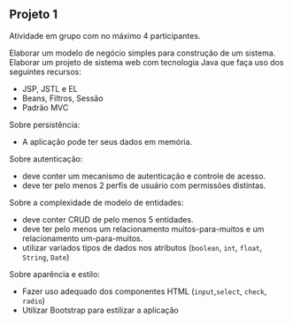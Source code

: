 ## Projeto 1

Atividade em grupo com no máximo 4 participantes. 

Elaborar um modelo de negócio simples para construção de um sistema.
Elaborar um projeto de sistema web com tecnologia Java que faça uso dos seguintes recursos: 
* JSP, JSTL e EL
* Beans, Filtros, Sessão
* Padrão MVC 

Sobre persistência:
- A aplicação pode ter seus dados em memória. 

Sobre autenticação:
- deve conter um mecanismo de autenticação e controle de acesso.
- deve ter pelo menos 2 perfis de usuário com permissões distintas.

Sobre a complexidade de modelo de entidades:
- deve conter CRUD de pelo menos 5 entidades.
- deve ter pelo menos um relacionamento muitos-para-muitos e um relacionamento um-para-muitos.
- utilizar variados tipos de dados nos atributos (`boolean`, `int`, `float`, `String`, `Date`)

Sobre aparência e estilo:
- Fazer uso adequado dos componentes HTML (`input`,`select`, `check`, `radio`)
- Utilizar Bootstrap para estilizar a aplicação
